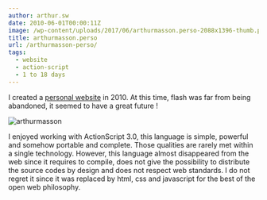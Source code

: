 ```yaml
---
author: arthur.sw
date: 2010-06-01T00:00:11Z
image: /wp-content/uploads/2017/06/arthurmasson.perso-2088x1396-thumb.png
title: arthurmasson.perso
url: /arthurmasson-perso/
tags:
  - website
  - action-script
  - 1 to 18 days
---
```


I created a [personal website](http:/arthurmasson.xyz/old/index.html) in 2010. At this time, flash was far from being abandoned, it seemed to have a great future !

![arthurmasson](/wp-content/uploads/2017/06/arthurmasson.perso-2088x1396.png)

I enjoyed working with ActionScript 3.0, this language is simple, powerful and somehow portable and complete. Those qualities are rarely met within a single technology. However, this language almost disappeared from the web since it requires to compile, does not give the possibility to distribute the source codes by design and does not respect web standards. I do not regret it since it was replaced by html, css and javascript for the best of the open web philosophy.